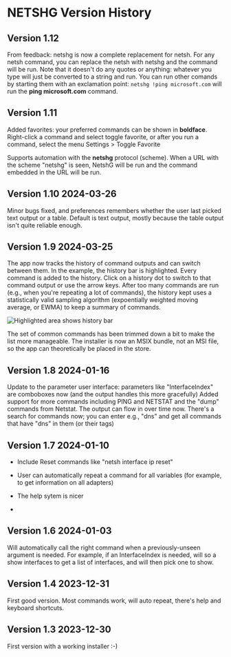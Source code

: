 ﻿# NETSHG Version History

## Version 1.12

From feedback: netshg is now a complete replacement for netsh. For any netsh command, you can replace the netsh with netshg and the command will be run. Note that it doesn't do any quotes or anything: whatever you type will just be converted to a string and run. You can run other comands by starting them with an exclamation point: ```netshg !ping microsoft.com``` will run the **ping microsoft.com** command.


## Version 1.11

Added favorites: your preferred commands can be shown in **boldface**. Right-click a command and select toggle favorite, or after you run a command, select the menu Settings > Toggle Favorite

Supports automation with the **netshg** protocol (scheme). When a URL with the scheme "netshg" is seen, NetshG will be run and the command embedded in the URL will be run.

## Version 1.10 2024-03-26 

Minor bugs fixed, and preferences remembers whether the user last picked text output or a table. Default is text output, mostly because the table output isn't quite reliable enough.


## Version 1.9 2024-03-25

The app now tracks the history of command outputs and can switch between them. In the example, the history bar is highlighted. Every command is added to the history. Click on a history dot to switch to that command output or use the arrow keys. After too many commands are run (e.g., when you're repeating a lot of commands), the history kept uses a statistically valid sampling algorithm (expoentially weighted moving average, or EWMA) to keep a summary of commands.

![Highlighted area shows history bar](Assets/HelpImages/Netshg_show_history.png)

The set of common commands has been trimmed down a bit to make the list more manageable. The installer is now an MSIX bundle, not an MSI file, so the app can theoretically be placed in the store.


## Version 1.8 2024-01-16

Update to the parameter user interface: parameters like "InterfaceIndex" are comboboxes now (and the output handles this more gracefully)
Added support for more commands including PING and NETSTAT and the "dump" commands from Netstat. The output can flow in over time now.
There's a search for commands now; you can enter e.g., "dns" and get all commands that have "dns" in them (or their tags)


## Version 1.7 2024-01-10

- Include Reset commands like "netsh interface ip reset"
- User can automatically repeat a command for all variables (for example, to get information on all adapters)
- The help sytem is nicer

- 
## Version 1.6 2024-01-03
Will automatically call the right command when a previously-unseen argument is needed. For example,
if an InterfaceIndex is needed, will so a show interfaces to get a list of interfaces, and will then pick one to show.


## Version 1.4 2023-12-31

First good version. Most commands work, will auto repeat, 
there's help and keyboard shortcuts.

## Version 1.3 2023-12-30

First version with a working installer :-)

